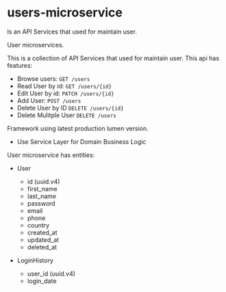 # users-microservice

Is an API Services that used for maintain user.

User microservices.

This is a collection of API Services that used for maintain user.
This api has features:
- Browse users:
`GET /users`
- Read User by id:
`GET /users/{id}`
- Edit User by id:
`PATCH /users/{id}`
- Add User:
`POST /users`
- Delete User by ID
`DELETE /users/{id}`
- Delete Mulitple User
`DELETE /users`


Framework using latest production lumen version.
- Use Service Layer for Domain Business Logic

User microservice has entities:

- User
    - id (uuid.v4)
    - first_name
    - last_name
    - password
    - email
    - phone
    - country
    - created_at
    - updated_at
    - deleted_at

- LoginHistory
    - user_id (uuid.v4)
    - login_date
